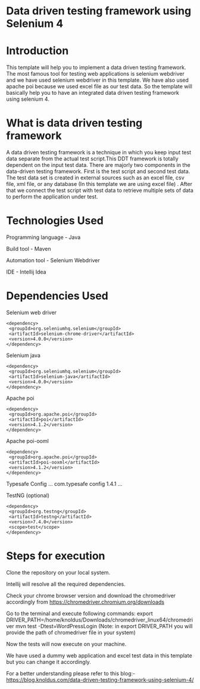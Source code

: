 # Data driven testing framework using Selenium 4


# Introduction
This template will help you to implement a data driven testing framework. The most famous tool for testing web applications is selenium webdriver and we have used selenium webdriver in this template. We have also used apache poi because we used excel file as our test data. So the template will basically help you to have an integrated data driven testing framework using selenium 4.

# What is data driven testing framework
A data driven testing framework is a technique in which you keep input test data separate from the actual test script.This DDT framework is totally dependent on the input test data. There are majorly two components in the data-driven testing framework. First is the test script and second test data.
The test data set is created in external sources such as an excel file, csv file, xml file, or any database (In this template we are using excel file) . After that we connect the test script with test data to retrieve multiple sets of data to perform the application under test.


# Technologies Used
Programming language - Java

Build tool - Maven

Automation tool - Selenium Webdriver

IDE - Intellij Idea

# Dependencies Used
Selenium web driver
```
<dependency>
 <groupId>org.seleniumhq.selenium</groupId>
 <artifactId>selenium-chrome-driver</artifactId>
 <version>4.0.0</version>
</dependency>
```

Selenium java
```
<dependency>
 <groupId>org.seleniumhq.selenium</groupId>
 <artifactId>selenium-java</artifactId>
 <version>4.0.0</version>
</dependency>
```

Apache poi
```
<dependency>
 <groupId>org.apache.poi</groupId>
 <artifactId>poi</artifactId>
 <version>4.1.2</version>
</dependency>
```


Apache poi-ooml
```
<dependency>
 <groupId>org.apache.poi</groupId>
 <artifactId>poi-ooxml</artifactId>
 <version>4.1.2</version>
</dependency>
```


Typesafe Config
...
<dependency>
    <groupId>com.typesafe</groupId>
    <artifactId>config</artifactId>
    <version>1.4.1</version>
</dependency>
...



TestNG (optional)
```
<dependency>
 <groupId>org.testng</groupId>
 <artifactId>testng</artifactId>
 <version>7.4.0</version>
 <scope>test</scope>
</dependency>
```

# Steps for execution
Clone the repository on your local system.

Intellij will resolve all the required dependencies.

Check your chrome browser version and download the chromedriver accordingly from https://chromedriver.chromium.org/downloads

Go to the terminal and execute following commands:
export DRIVER_PATH=/home/knoldus/Downloads/chromedriver_linux64/chromedriver
mvn test -Dtest=WordPressLogin
(Note: in export DRIVER_PATH you will provide the path of chromedriver file in your system)
 
Now the tests will now execute on your machine.

We have used a dummy web application and excel test data in this template but you can change it accordingly.

For a better understanding please refer to this blog:-
https://blog.knoldus.com/data-driven-testing-framework-using-selenium-4/
